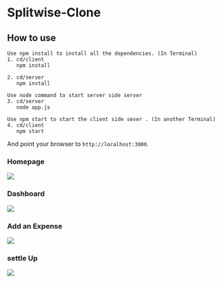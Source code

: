 # Splitwise-Clone

## How to use

```
Use npm install to install all the dependencies. (In Terminal)
1. cd/client
   npm install

2. cd/server
   npm install

Use node command to start server side server
3. cd/server
   node app.js

Use npm start to start the client side sever . (In another Terminal)
4. cd/client
   npm start
```

And point your browser to `http://localhost:3000`.

### Homepage

![](images/homepage.png)

### Dashboard

![](images/dashboard.png)

### Add an Expense

![](images/expense.png)

### settle Up

![](images/settleup.png)
